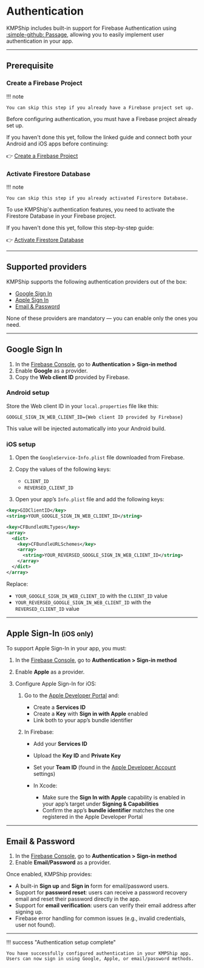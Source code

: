 # Authentication

KMPShip includes built-in support for Firebase Authentication using [:simple-github: Passage](https://github.com/Tweener/passage/), allowing you to easily implement user authentication in your app.

---

## Prerequisite

### Create a Firebase Project

!!! note

    You can skip this step if you already have a Firebase project set up. 

Before configuring authentication, you must have a Firebase project already set up.

If you haven't done this yet, follow the linked guide and connect both your Android and iOS apps before continuing:

👉 [Create a Firebase Project](../tutorials/create-firebase-project.md)

### Activate Firestore Database

!!! note

    You can skip this step if you already activated Firestore Database.

To use KMPShip's authentication features, you need to activate the Firestore Database in your Firebase project.

If you haven't done this yet, follow this step-by-step guide:

👉 [Activate Firestore Database](../tutorials/activate-firestore-database.md)

---

## Supported providers

KMPShip supports the following authentication providers out of the box:

- [Google Sign In](#google-sign-in)
- [Apple Sign In](#apple-sign-in-ios-only)
- [Email & Password](#email-password)

None of these providers are mandatory — you can enable only the ones you need.

---

## Google Sign In

1. In the [Firebase Console](https://console.firebase.google.com/), go to **Authentication > Sign-in method**
2. Enable **Google** as a provider.
3. Copy the **Web client ID** provided by Firebase.

### Android setup

Store the Web client ID in your `local.properties` file like this:

```properties
GOOGLE_SIGN_IN_WEB_CLIENT_ID={Web client ID provided by Firebase}
```

This value will be injected automatically into your Android build.

### iOS setup

1. Open the `GoogleService-Info.plist` file downloaded from Firebase.
2. Copy the values of the following keys:
     - `CLIENT_ID`
     - `REVERSED_CLIENT_ID`

3. Open your app’s `Info.plist` file and add the following keys:

```xml
<key>GIDClientID</key>
<string>YOUR_GOOGLE_SIGN_IN_WEB_CLIENT_ID</string>

<key>CFBundleURLTypes</key>
<array>
  <dict>
    <key>CFBundleURLSchemes</key>
    <array>
      <string>YOUR_REVERSED_GOOGLE_SIGN_IN_WEB_CLIENT_ID</string>
    </array>
  </dict>
</array>
```

Replace:

- `YOUR_GOOGLE_SIGN_IN_WEB_CLIENT_ID` with the `CLIENT_ID` value
- `YOUR_REVERSED_GOOGLE_SIGN_IN_WEB_CLIENT_ID` with the `REVERSED_CLIENT_ID` value

---

## Apple Sign-In <small>(iOS only)</small>

To support Apple Sign-In in your app, you must:

1. In the [Firebase Console](https://console.firebase.google.com/), go to **Authentication > Sign-in method**
2. Enable **Apple** as a provider.
3. Configure Apple Sign-In for iOS:

     1. Go to the [Apple Developer Portal](https://developer.apple.com/account/resources/identifiers/list) and:
          - Create a **Services ID**
          - Create a **Key** with **Sign in with Apple** enabled
          - Link both to your app’s bundle identifier

     2. In Firebase:
          - Add your **Services ID**
          - Upload the **Key ID** and **Private Key**
          - Set your **Team ID** (found in the [Apple Developer Account](https://developer.apple.com/account) settings)

          - In Xcode:
            - Make sure the **Sign In with Apple** capability is enabled in your app’s target under **Signing & Capabilities**
            - Confirm the app’s **bundle identifier** matches the one registered in the Apple Developer Portal

---

## Email & Password

1. In the [Firebase Console](https://console.firebase.google.com/), go to **Authentication > Sign-in method**
2. Enable **Email/Password** as a provider.

Once enabled, KMPShip provides:

- A built-in **Sign up** and **Sign in** form for email/password users.
- Support for **password reset**: users can receive a password recovery email and reset their password directly in the app.
- Support for **email verification**: users can verify their email address after signing up.
- Firebase error handling for common issues (e.g., invalid credentials, user not found).

---

!!! success "Authentication setup complete"

    You have successfully configured authentication in your KMPShip app. Users can now sign in using Google, Apple, or email/password methods.
